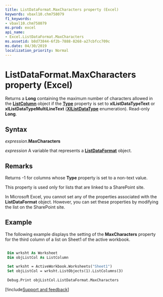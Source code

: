 ```yaml
---
title: ListDataFormat.MaxCharacters property (Excel)
keywords: vbaxl10.chm758079
f1_keywords:
- vbaxl10.chm758079
ms.prod: excel
api_name:
- Excel.ListDataFormat.MaxCharacters
ms.assetid: b8d73844-6f2b-7888-8268-a27cbfcc709c
ms.date: 04/30/2019
localization_priority: Normal
---
```



# ListDataFormat.MaxCharacters property (Excel)

Returns a **Long** containing the maximum number of characters allowed in the **[ListColumn](Excel.ListColumn.md)** object if the **[Type](Excel.ListDataFormat.Type.md)** property is set to **xlListDataTypeText** or **xlListDataTypeMultiLineText** (**[XlListDataType](excel.xllistdatatype.md)** enumeration). Read-only **Long**.


## Syntax

_expression_.**MaxCharacters**

_expression_ A variable that represents a **[ListDataFormat](Excel.ListDataFormat.md)** object.


## Remarks

Returns -1 for columns whose **Type** property is set to a non-text value.

This property is used only for lists that are linked to a SharePoint site.

In Microsoft Excel, you cannot set any of the properties associated with the **ListDataFormat** object. However, you can set these properties by modifying the list on the SharePoint site.

## Example

The following example displays the setting of the **MaxCharacters** property for the third column of a list on Sheet1 of the active workbook.

```vb
 
 Dim wrksht As Worksheet 
 Dim objListCol As ListColumn 
 
 Set wrksht = ActiveWorkbook.Worksheets("Sheet1") 
 Set objListCol = wrksht.ListObjects(1).ListColumns(3) 
 
 Debug.Print objListCol.ListDataFormat.MaxCharacters
```




[!include[Support and feedback](~/includes/feedback-boilerplate.md)]